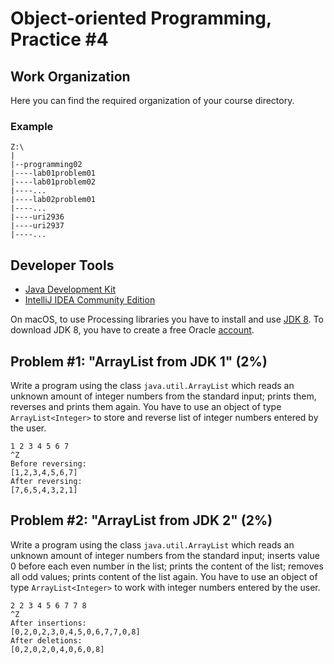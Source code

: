 Object-oriented Programming, Practice #4
========================================

## Work Organization

Here you can find the required organization of your course directory.

### Example

```
Z:\
|
|--programming02
|----lab01problem01
|----lab01problem02
|----...
|----lab02problem01
|----...
|----uri2936
|----uri2937
|----...
```

## Developer Tools

* [Java Development Kit](https://www.oracle.com/technetwork/java/javase/downloads/jdk12-downloads-5295953.html)
* [IntelliJ IDEA Community Edition](https://www.jetbrains.com/idea/)

On macOS, to use Processing libraries you have to install and use
[JDK 8](https://www.oracle.com/technetwork/java/javase/downloads/jdk8-downloads-2133151.html).
To download JDK 8, you have to create a free Oracle [account](https://oracle.com).

## Problem #1: "ArrayList from JDK 1" (2%)

Write a program using the class `java.util.ArrayList` which reads an unknown amount of
integer numbers from the standard input; prints them, reverses and prints them again.
You have to use an object of type `ArrayList<Integer>` to store and reverse list of
integer numbers entered by the user.

```
1 2 3 4 5 6 7
^Z
Before reversing:
[1,2,3,4,5,6,7]
After reversing:
[7,6,5,4,3,2,1]
```

## Problem #2: "ArrayList from JDK 2" (2%)

Write a program using the class `java.util.ArrayList` which reads an unknown amount of
integer numbers from the standard input; inserts value 0 before each even number in
the list; prints the content of the list; removes all odd values; prints content of the list
again. You have to use an object of type `ArrayList<Integer>` to work with integer numbers
entered by the user.

```
2 2 3 4 5 6 7 7 8
^Z
After insertions:
[0,2,0,2,3,0,4,5,0,6,7,7,0,8]
After deletions:
[0,2,0,2,0,4,0,6,0,8]
```
